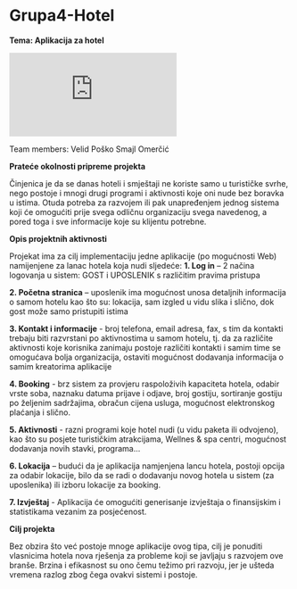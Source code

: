 # Grupa4-Hotel
__Tema: Aplikacija za hotel__

![Image description](http://icon-library.com/icon/hotel-icon-28.html)

Team members:
Velid Poško
Smajl Omerčić

__Prateće okolnosti pripreme projekta__ 
 
Činjenica je da se danas hoteli i smještaji ne koriste samo u turističke svrhe, nego postoje i mnogi drugi programi i aktivnosti koje oni nude bez boravka u istima.  Otuda potreba za razvojem ili pak unapređenjem jednog sistema koji će omogućiti prije svega odličnu organizaciju svega navedenog, a pored toga i sve informacije koje su klijentu potrebne. 
 
__Opis projektnih aktivnosti__  
 
Projekat ima za cilj implementaciju jedne aplikacije (po mogućnosti Web) namijenjene za lanac hotela koja nudi sljedeće: 
__1. Log in__ – 2 načina logovanja u sistem: GOST i UPOSLENIK s različitim pravima pristupa 

__2. Početna stranica__ – uposlenik ima mogućnost unosa detaljnih informacija o samom hotelu kao što su: lokacija, sam izgled u vidu slika i slično, dok gost može samo pristupiti istima 

__3. Kontakt i informacije__ - broj telefona, email adresa, fax, s tim da kontakti trebaju biti razvrstani po aktivnostima u samom hotelu, tj. da za različite aktivnosti koje korisnika zanimaju postoje različiti kontakti i samim time se omogućava bolja organizacija, ostaviti mogućnost dodavanja informacija o samim kreatorima aplikacije 

__4. Booking__ - brz sistem za provjeru raspoloživih kapaciteta hotela, odabir vrste soba, naznaku datuma prijave i odjave, broj gostiju, sortiranje gostiju po željenim sadržajima, obračun cijena usluga, mogućnost elektronskog plaćanja i slično. 

__5. Aktivnosti__ - razni programi koje hotel nudi (u vidu paketa ili odvojeno), kao što su posjete turističkim atrakcijama, Wellnes & spa centri, mogućnost dodavanja novih stavki, programa...

__6. Lokacija__ – budući da je aplikacija namjenjena lancu hotela, postoji opcija za odabir lokacije, bilo da se radi o dodavanju novog hotela u sistem (za uposlenika) ili izboru lokacije za booking. 

__7. Izvještaj__ - Aplikacija će omogućiti generisanje izvještaja o finansijskim i statistikama vezanim za posjećenost. 

__Cilj projekta__ 

Bez obzira što već postoje mnoge aplikacije ovog tipa, cilj je ponuditi vlasnicima hotela nova rješenja za probleme koji se javljaju s razvojem ove branše. Brzina i efikasnost su ono čemu težimo pri razvoju, jer je ušteda vremena razlog zbog čega ovakvi sistemi i postoje. 

